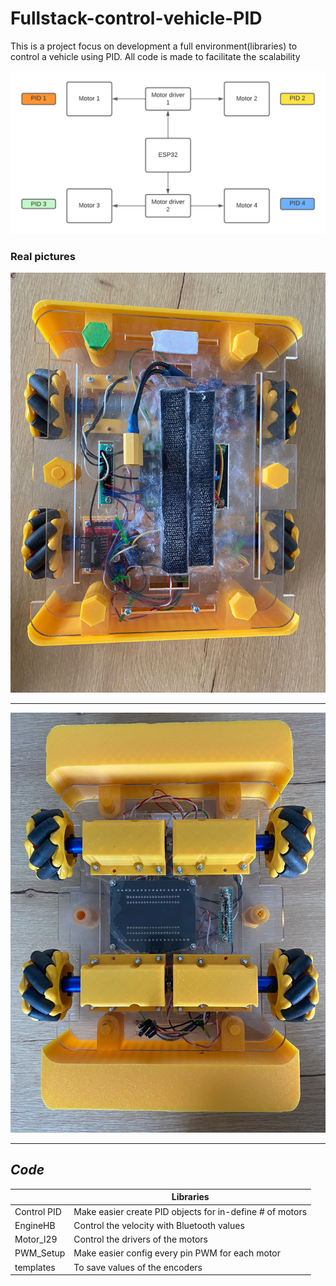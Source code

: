 # Fullstack-control-vehicle-PID
This is a project focus on development a full environment(libraries) to control a vehicle using PID. All code is made to facilitate the scalability

![alt text](https://github.com/simonpatino/Fullstack-control-vehicle-PID/blob/main/pictures/esquema.png)

### Real pictures 

![alt text](https://github.com/simonpatino/Fullstack-control-vehicle-PID/blob/main/pictures/1.jpeg)

---

![alt text](https://github.com/simonpatino/Fullstack-control-vehicle-PID/blob/main/pictures/2.jpeg)

---

## *Code* 

|                |Libraries                          |                     
|----------------|-------------------------------|
|Control PID| Make easier create PID objects for in-define # of motors            |
|EngineHB          |Control the velocity with Bluetooth values            |
|Motor_l29          |Control the drivers of the motors |
|PWM_Setup          |Make easier config every pin PWM for each motor|
|templates          |To save values of the encoders|

